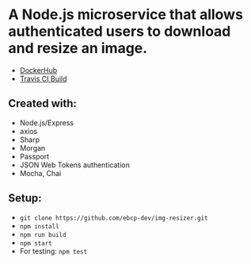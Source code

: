 # A Node.js microservice that allows authenticated users to download and resize an image.

- [DockerHub](https://hub.docker.com/r/ebcperez/img-resizer/)
- [Travis CI Build](https://travis-ci.org/ebcp-dev/img-resizer/builds/411239047)

## Created with:

- Node.js/Express
- axios
- Sharp
- Morgan
- Passport
- JSON Web Tokens authentication
- Mocha, Chai

## Setup:

- `git clone https://github.com/ebcp-dev/img-resizer.git`
- `npm install`
- `npm run build`
- `npm start`
- For testing: `npm test`

